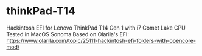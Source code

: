 # thinkPad-T14

Hackintosh EFI for Lenovo ThinkPad T14 Gen 1 with i7 Comet Lake CPU
Tested in MacOS Sonoma
Based on Olarila's EFI: https://www.olarila.com/topic/25111-hackintosh-efi-folders-with-opencore-mod/